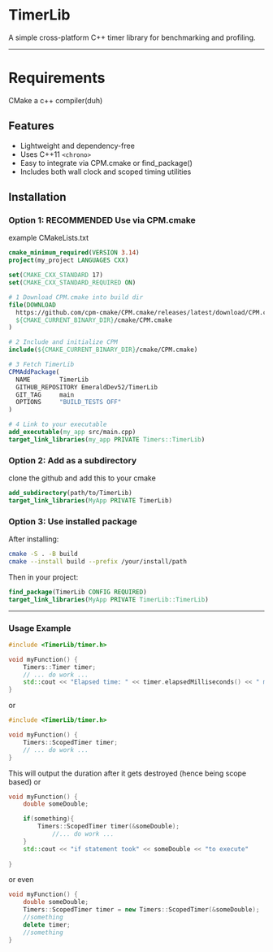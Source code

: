 TimerLib
========

A simple cross-platform C++ timer library for benchmarking and profiling.

---
Requirements
=========
CMake
a c++ compiler(duh)

Features
--------
- Lightweight and dependency-free
- Uses C++11 `<chrono>`
- Easy to integrate via CPM.cmake or find_package()
- Includes both wall clock and scoped timing utilities


Installation
---------------

### Option 1: RECOMMENDED Use via CPM.cmake

example CMakeLists.txt
```cmake
cmake_minimum_required(VERSION 3.14)
project(my_project LANGUAGES CXX)

set(CMAKE_CXX_STANDARD 17)
set(CMAKE_CXX_STANDARD_REQUIRED ON)

# 1 Download CPM.cmake into build dir
file(DOWNLOAD
  https://github.com/cpm-cmake/CPM.cmake/releases/latest/download/CPM.cmake
  ${CMAKE_CURRENT_BINARY_DIR}/cmake/CPM.cmake
)

# 2 Include and initialize CPM
include(${CMAKE_CURRENT_BINARY_DIR}/cmake/CPM.cmake)

# 3 Fetch TimerLib
CPMAddPackage(
  NAME        TimerLib
  GITHUB_REPOSITORY EmeraldDev52/TimerLib
  GIT_TAG     main
  OPTIONS     "BUILD_TESTS OFF"
)

# 4 Link to your executable
add_executable(my_app src/main.cpp)
target_link_libraries(my_app PRIVATE Timers::TimerLib)
```
### Option 2: Add as a subdirectory
clone the github and add this to your cmake

```cmake
add_subdirectory(path/to/TimerLib)
target_link_libraries(MyApp PRIVATE TimerLib)
```

### Option 3: Use installed package

After installing:
```bash
cmake -S . -B build
cmake --install build --prefix /your/install/path
```
Then in your project:
```cmake
find_package(TimerLib CONFIG REQUIRED)
target_link_libraries(MyApp PRIVATE TimerLib::TimerLib)
```
---
### Usage Example
```cpp
#include <TimerLib/timer.h>

void myFunction() {
    Timers::Timer timer;
    // ... do work ...
    std::cout << "Elapsed time: " << timer.elapsedMilliseconds() << " ms\n";
}
```
or
```cpp
#include <TimerLib/timer.h>

void myFunction() {
    Timers::ScopedTimer timer;
    // ... do work ...
} 
```
This will output the duration after it gets destroyed (hence being scope based) 
or
```cpp
void myFunction() {
    double someDouble;

    if(something){
	    Timers::ScopedTimer timer(&someDouble);
			//... do work ...        
    }
    std::cout << "if statement took" << someDouble << "to execute"
    
} 
```
or even
```cpp
void myFunction() {
    double someDouble;
    Timers::ScopedTimer timer = new Timers::ScopedTimer(&someDouble);
    //something
    delete timer; 
    //something
} 
